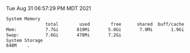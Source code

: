 Tue Aug 31 06:57:29 PM MDT 2021
```bash
System Memory
               total        used        free      shared  buff/cache   available
Mem:           7.7Gi       819Mi       5.0Gi       7.0Mi       1.9Gi       6.6Gi
Swap:          7.6Gi       478Mi       7.2Gi
System Storage
648M	.
```
